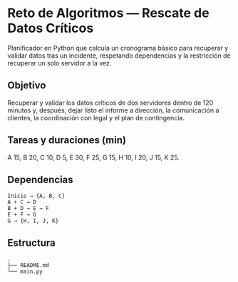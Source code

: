 # Reto de Algoritmos — Rescate de Datos Críticos

Planificador en Python que calcula un cronograma básico para recuperar y validar datos tras un incidente, respetando dependencias y la restricción de recuperar un solo servidor a la vez.

## Objetivo
Recuperar y validar los datos críticos de dos servidores dentro de 120 minutos y, después, dejar listo el informe a dirección, la comunicación a clientes, la coordinación con legal y el plan de contingencia.

## Tareas y duraciones (min)
A 15, B 20, C 10, D 5, E 30, F 25, G 15, H 10, I 20, J 15, K 25.

## Dependencias
```
Inicio → {A, B, C}
A + C → D
B + D → E → F
E + F → G
G → {H, I, J, K}
```

## Estructura
```
.
├── README.md
└── main.py
```
